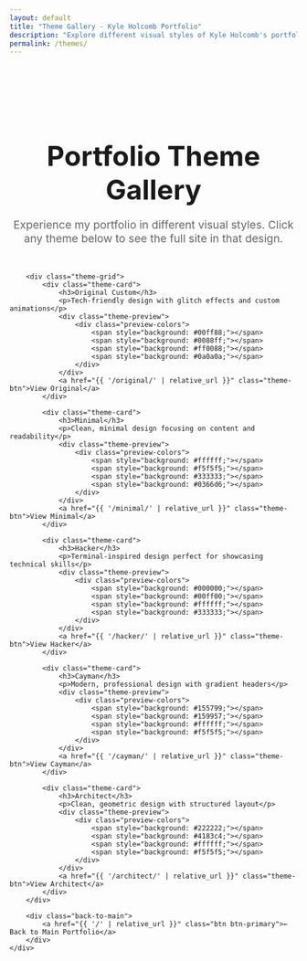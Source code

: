 ```yaml
---
layout: default
title: "Theme Gallery - Kyle Holcomb Portfolio"
description: "Explore different visual styles of Kyle Holcomb's portfolio"
permalink: /themes/
---
```


<section class="theme-gallery">
    <div class="container">
        <h1>Portfolio Theme Gallery</h1>
        <p class="intro">Experience my portfolio in different visual styles. Click any theme below to see the full site in that design.</p>
        
        <div class="theme-grid">
            <div class="theme-card">
                <h3>Original Custom</h3>
                <p>Tech-friendly design with glitch effects and custom animations</p>
                <div class="theme-preview">
                    <div class="preview-colors">
                        <span style="background: #00ff88;"></span>
                        <span style="background: #0088ff;"></span>
                        <span style="background: #ff0088;"></span>
                        <span style="background: #0a0a0a;"></span>
                    </div>
                </div>
                <a href="{{ '/original/' | relative_url }}" class="theme-btn">View Original</a>
            </div>
            
            <div class="theme-card">
                <h3>Minimal</h3>
                <p>Clean, minimal design focusing on content and readability</p>
                <div class="theme-preview">
                    <div class="preview-colors">
                        <span style="background: #ffffff;"></span>
                        <span style="background: #f5f5f5;"></span>
                        <span style="background: #333333;"></span>
                        <span style="background: #0366d6;"></span>
                    </div>
                </div>
                <a href="{{ '/minimal/' | relative_url }}" class="theme-btn">View Minimal</a>
            </div>
            
            <div class="theme-card">
                <h3>Hacker</h3>
                <p>Terminal-inspired design perfect for showcasing technical skills</p>
                <div class="theme-preview">
                    <div class="preview-colors">
                        <span style="background: #000000;"></span>
                        <span style="background: #00ff00;"></span>
                        <span style="background: #ffffff;"></span>
                        <span style="background: #333333;"></span>
                    </div>
                </div>
                <a href="{{ '/hacker/' | relative_url }}" class="theme-btn">View Hacker</a>
            </div>
            
            <div class="theme-card">
                <h3>Cayman</h3>
                <p>Modern, professional design with gradient headers</p>
                <div class="theme-preview">
                    <div class="preview-colors">
                        <span style="background: #155799;"></span>
                        <span style="background: #159957;"></span>
                        <span style="background: #ffffff;"></span>
                        <span style="background: #f5f5f5;"></span>
                    </div>
                </div>
                <a href="{{ '/cayman/' | relative_url }}" class="theme-btn">View Cayman</a>
            </div>
            
            <div class="theme-card">
                <h3>Architect</h3>
                <p>Clean, geometric design with structured layout</p>
                <div class="theme-preview">
                    <div class="preview-colors">
                        <span style="background: #222222;"></span>
                        <span style="background: #4183c4;"></span>
                        <span style="background: #ffffff;"></span>
                        <span style="background: #f5f5f5;"></span>
                    </div>
                </div>
                <a href="{{ '/architect/' | relative_url }}" class="theme-btn">View Architect</a>
            </div>
        </div>
        
        <div class="back-to-main">
            <a href="{{ '/' | relative_url }}" class="btn btn-primary">← Back to Main Portfolio</a>
        </div>
    </div>
</section>

<style>
.theme-gallery {
    padding: 4rem 0;
    min-height: 100vh;
}

.theme-gallery h1 {
    text-align: center;
    margin-bottom: 1rem;
    font-size: 3rem;
}

.intro {
    text-align: center;
    font-size: 1.2rem;
    margin-bottom: 3rem;
    color: #666;
}

.theme-grid {
    display: grid;
    grid-template-columns: repeat(auto-fit, minmax(300px, 1fr));
    gap: 2rem;
    margin-bottom: 3rem;
}

.theme-card {
    border: 1px solid #ddd;
    border-radius: 8px;
    padding: 2rem;
    text-align: center;
    transition: transform 0.3s ease, box-shadow 0.3s ease;
}

.theme-card:hover {
    transform: translateY(-5px);
    box-shadow: 0 10px 25px rgba(0,0,0,0.1);
}

.theme-card h3 {
    margin-bottom: 1rem;
    color: #333;
}

.theme-card p {
    margin-bottom: 1.5rem;
    color: #666;
    line-height: 1.6;
}

.theme-preview {
    margin-bottom: 1.5rem;
}

.preview-colors {
    display: flex;
    justify-content: center;
    gap: 0.5rem;
}

.preview-colors span {
    width: 30px;
    height: 30px;
    border-radius: 50%;
    border: 2px solid #fff;
    box-shadow: 0 2px 4px rgba(0,0,0,0.1);
}

.theme-btn {
    display: inline-block;
    padding: 0.8rem 2rem;
    background: #0366d6;
    color: white;
    text-decoration: none;
    border-radius: 6px;
    transition: background 0.3s ease;
}

.theme-btn:hover {
    background: #0256cc;
}

.back-to-main {
    text-align: center;
    margin-top: 3rem;
}

.btn {
    display: inline-block;
    padding: 1rem 2rem;
    text-decoration: none;
    border-radius: 6px;
    font-weight: 600;
    transition: all 0.3s ease;
}

.btn-primary {
    background: #0366d6;
    color: white;
}

.btn-primary:hover {
    background: #0256cc;
    transform: translateY(-2px);
}

@media (max-width: 768px) {
    .theme-grid {
        grid-template-columns: 1fr;
    }
    
    .theme-gallery h1 {
        font-size: 2rem;
    }
}
</style>